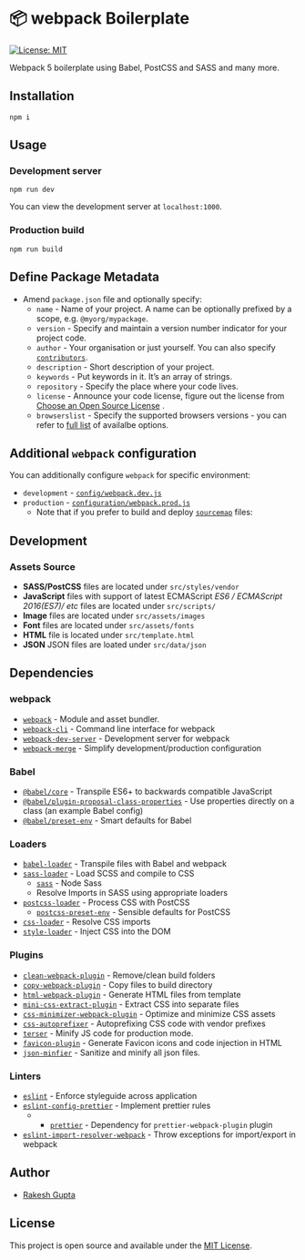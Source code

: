 # 📦 webpack Boilerplate

[![License: MIT](https://camo.githubusercontent.com/5fab2edf3816ef9fb3ebcaf6e613fa7b40ff7652ec69e5f6e7f695aa24bf5ce6/68747470733a2f2f696d672e736869656c64732e696f2f62616467652f4c6963656e73652d4d49542d626c75652e737667)](https://opensource.org/licenses/MIT)

Webpack 5 boilerplate using Babel, PostCSS and SASS and many more.

## [](https://github.com/rakesh-gupta29/webpack-boilerplate#installation)Installation

`npm i`

## [](https://github.com/rakesh-gupta29/webpack-boilerplate#usage)Usage

### [](https://github.com/rakesh-gupta29/webpack-boilerplate#development-server)Development server

`npm run dev`

You can view the development server at `localhost:1000`.

### [](https://github.com/rakesh-gupta29/webpack-boilerplate#production-build)Production build

`npm run build`

## [](https://github.com/rakesh-gupta29/webpack-boilerplate#metadata)Define Package Metadata

-  Amend `package.json` file and optionally specify:
   -  `name` - Name of your project. A name can be optionally prefixed by a scope, e.g. `@myorg/mypackage`.
   -  `version` - Specify and maintain a version number indicator for your project code.
   -  `author` - Your organisation or just yourself. You can also specify [`contributors`](https://docs.npmjs.com/files/package.json#people-fields-author-contributors).
   -  `description` - Short description of your project.
   -  `keywords` - Put keywords in it. It’s an array of strings.
   -  `repository` - Specify the place where your code lives.
   -  `license` - Announce your code license, figure out the license from [Choose an Open Source License](https://choosealicense.com/) .
   -  `browserslist` - Specify the supported browsers versions - you can refer to [full list](https://github.com/browserslist/browserslist#full-list) of availalbe options.

## [](https://github.com/rakesh-gupta29/webpack-boilerplate#additional-webpack-configuration)Additional `webpack` configuration

You can additionally configure `webpack` for specific environment:

-  `development` - [`config/webpack.dev.js`](https://github.com/rakesh-gupta29/webpack-boilerplate/blob/main/config/webpack.dev.js)
-  `production` - [`configuration/webpack.prod.js`](https://github.com/rakesh-gupta29/webpack-boilerplate/blob/main/config/webpack.prod.js)
   -  Note that if you prefer to build and deploy [`sourcemap`](https://webpack.js.org/configuration/devtool/#production) files:

## [](https://github.com/rakesh-gupta29/webpack-boilerplate#development)Development

### [](https://github.com/rakesh-gupta29/webpack-boilerplate#assets-source)Assets Source

-  **SASS/PostCSS** files are located under `src/styles/vendor`
-  **JavaScript** files with support of latest ECMAScript _ES6 / ECMAScript 2016(ES7)/ etc_ files are located under `src/scripts/`
-  **Image** files are located under `src/assets/images`
-  **Font** files are located under `src/assets/fonts`
-  **HTML** file is located under `src/template.html`
-  **JSON** JSON files are loated under `src/data/json`

## [](https://github.com/rakesh-gupta29/webpack-boilerplate#dependencies)Dependencies

### [](https://github.com/rakesh-gupta29/webpack-boilerplate#webpack)webpack

-  [`webpack`](https://github.com/webpack/webpack) - Module and asset bundler.
-  [`webpack-cli`](https://github.com/webpack/webpack-cli) - Command line interface for webpack
-  [`webpack-dev-server`](https://github.com/webpack/webpack-dev-server) - Development server for webpack
-  [`webpack-merge`](https://github.com/survivejs/webpack-merge) - Simplify development/production configuration

### [](https://github.com/rakesh-gupta29/webpack-boilerplate#babel)Babel

-  [`@babel/core`](https://www.npmjs.com/package/@babel/core) - Transpile ES6+ to backwards compatible JavaScript
-  [`@babel/plugin-proposal-class-properties`](https://babeljs.io/docs/en/babel-plugin-proposal-class-properties) - Use properties directly on a class (an example Babel config)
-  [`@babel/preset-env`](https://babeljs.io/docs/en/babel-preset-env) - Smart defaults for Babel

### [](https://github.com/rakesh-gupta29/webpack-boilerplate#loaders)Loaders

-  [`babel-loader`](https://webpack.js.org/loaders/babel-loader/) - Transpile files with Babel and webpack
-  [`sass-loader`](https://webpack.js.org/loaders/sass-loader/) - Load SCSS and compile to CSS
   -  [`sass`](https://www.npmjs.com/package/sass) - Node Sass
   -  Resolve Imports in SASS using appropriate loaders
-  [`postcss-loader`](https://webpack.js.org/loaders/postcss-loader/) - Process CSS with PostCSS
   -  [`postcss-preset-env`](https://www.npmjs.com/package/postcss-preset-env) - Sensible defaults for PostCSS
-  [`css-loader`](https://webpack.js.org/loaders/css-loader/) - Resolve CSS imports
-  [`style-loader`](https://webpack.js.org/loaders/style-loader/) - Inject CSS into the DOM

### [](https://github.com/rakesh-gupta29/webpack-boilerplate#plugins)Plugins

-  [`clean-webpack-plugin`](https://github.com/johnagan/clean-webpack-plugin) - Remove/clean build folders
-  [`copy-webpack-plugin`](https://github.com/webpack-contrib/copy-webpack-plugin) - Copy files to build directory
-  [`html-webpack-plugin`](https://github.com/jantimon/html-webpack-plugin) - Generate HTML files from template
-  [`mini-css-extract-plugin`](https://github.com/webpack-contrib/mini-css-extract-plugin) - Extract CSS into separate files
-  [`css-minimizer-webpack-plugin`](https://webpack.js.org/plugins/css-minimizer-webpack-plugin/) - Optimize and minimize CSS assets
-  [`css-autoprefixer`](https://github.com/postcss/autoprefixer) - Autoprefixing CSS code with vendor prefixes
-  [`terser`](https://github.com/terser/terser) - Minify JS code for production mode.
-  [`favicon-plugin`](https://www.npmjs.com/package/favicons-webpack-plugin) - Generate Favicon icons and code injection in HTML
-  [`json-minfier`](https://webpack.js.org/plugins/json-minimizer-webpack-plugin/) - Sanitize and minify all json files.

### [](https://github.com/rakesh-gupta29/webpack-boilerplate#linters)Linters

-  [`eslint`](https://github.com/eslint/eslint) - Enforce styleguide across application
-  [`eslint-config-prettier`](https://github.com/prettier/eslint-config-prettier) - Implement prettier rules
   -  -  [`prettier`](https://github.com/prettier/prettier) - Dependency for `prettier-webpack-plugin` plugin
-  [`eslint-import-resolver-webpack`](https://github.com/benmosher/eslint-plugin-import/tree/main/resolvers/webpack) - Throw exceptions for import/export in webpack

## [](https://github.com/rakesh-gupta29/webpack-boilerplate#author)Author

-  [Rakesh Gupta](https://github.com/rakesh-gupta29)

## [](https://github.com/rakesh-gupta29/webpack-boilerplate#license)License

This project is open source and available under the [MIT License](https://github.com/rakesh-gupta29/webpack-boilerplate/blob/main/LICENSE).
